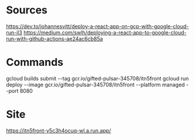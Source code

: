 # Sources
https://dev.to/johannesvitt/deploy-a-react-app-on-gcp-with-google-cloud-run-il3
https://medium.com/swlh/deploying-a-react-app-to-google-cloud-run-with-github-actions-ae24ac6cb85a

# Commands
gcloud builds submit --tag gcr.io/gifted-pulsar-345708/itn5front
gcloud run deploy --image gcr.io/gifted-pulsar-345708/itn5front --platform managed --port 8080

# Site
https://itn5front-y5c3h4ocuq-wl.a.run.app/